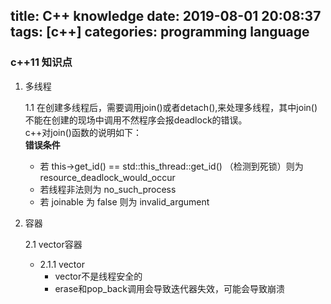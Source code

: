 title: C++ knowledge
date: 2019-08-01 20:08:37
tags: [c++]
categories: programming language
---
### c++11 知识点
1. 多线程  
   
   1.1 在创建多线程后，需要调用join()或者detach(),来处理多线程，其中join()不能在创建的现场中调用不然程序会报deadlock的错误。  
   c++对join()函数的说明如下：  
   **错误条件**
    * 若 this->get_id() == std::this_thread::get_id() （检测到死锁）则为 resource_deadlock_would_occur
    * 若线程非法则为 no_such_process
    * 若 joinable 为 false 则为 invalid_argument   

2. 容器
   
    2.1 vector容器   
      - 2.1.1 vector  
        - vector不是线程安全的
        - erase和pop_back调用会导致迭代器失效，可能会导致崩溃
      


